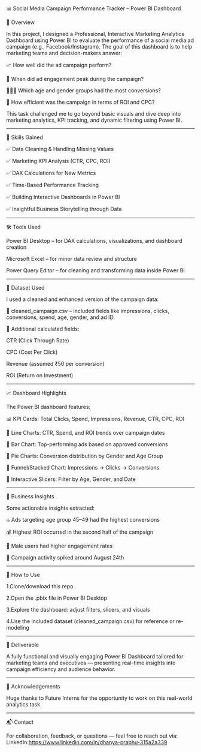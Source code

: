 📊 Social Media Campaign Performance Tracker – Power BI Dashboard

📝 Overview

In this project, I designed a Professional, Interactive Marketing Analytics Dashboard using Power BI to evaluate the performance of a social media ad campaign (e.g., Facebook/Instagram). The goal of this dashboard is to help marketing teams and decision-makers answer:

📈 How well did the ad campaign perform?

📅 When did ad engagement peak during the campaign?

🧑‍🤝‍🧑 Which age and gender groups had the most conversions?

💸 How efficient was the campaign in terms of ROI and CPC?

This task challenged me to go beyond basic visuals and dive deep into marketing analytics, KPI tracking, and dynamic filtering using Power BI.

---

🧠 Skills Gained

✅ Data Cleaning & Handling Missing Values

✅ Marketing KPI Analysis (CTR, CPC, ROI)

✅ DAX Calculations for New Metrics

✅ Time-Based Performance Tracking

✅ Building Interactive Dashboards in Power BI

✅ Insightful Business Storytelling through Data

---


🛠 Tools Used

Power BI Desktop – for DAX calculations, visualizations, and dashboard creation

Microsoft Excel – for minor data review and structure

Power Query Editor – for cleaning and transforming data inside Power BI

---

📂 Dataset Used

I used a cleaned and enhanced version of the campaign data:

💾 cleaned_campaign.csv – included fields like impressions, clicks, conversions, spend, age, gender, and ad ID.

🧮 Additional calculated fields:

CTR (Click Through Rate)

CPC (Cost Per Click)

Revenue (assumed ₹50 per conversion)

ROI (Return on Investment)

---

📈 Dashboard Highlights

The Power BI dashboard features:

📊 KPI Cards: Total Clicks, Spend, Impressions, Revenue, CTR, CPC, ROI

📅 Line Charts: CTR, Spend, and ROI trends over campaign dates

🎯 Bar Chart: Top-performing ads based on approved conversions

👫 Pie Charts: Conversion distribution by Gender and Age Group

🔻 Funnel/Stacked Chart: Impressions → Clicks → Conversions

🔘 Interactive Slicers: Filter by Age, Gender, and Date

---

🎯 Business Insights

Some actionable insights extracted:

🔝 Ads targeting age group 45–49 had the highest conversions

💰 Highest ROI occurred in the second half of the campaign

🎯 Male users had higher engagement rates

📅 Campaign activity spiked around August 24th

---

🚀 How to Use

 1.Clone/download this repo

 2.Open the .pbix file in Power BI Desktop

 3.Explore the dashboard: adjust filters, slicers, and visuals

 4.Use the included dataset (cleaned_campaign.csv) for reference or re-modeling

---

📌 Deliverable

A fully functional and visually engaging Power BI Dashboard tailored for marketing teams and executives — presenting real-time insights into campaign efficiency and audience behavior.

---

🙌 Acknowledgements

Huge thanks to Future Interns for the opportunity to work on this real-world analytics task. 

---

📬 Contact

For collaboration, feedback, or questions — feel free to reach out via:
    LinkedIn:https://www.linkedin.com/in/dhanya-prabhu-315a2a339
